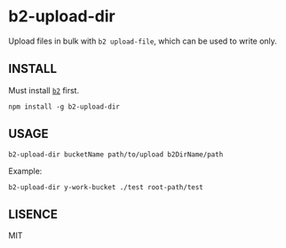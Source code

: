 # b2-upload-dir
Upload files in bulk with `b2 upload-file`, which can be used to write only.

## INSTALL
Must install [`b2`](https://www.backblaze.com/b2/docs/quick_command_line.html<Paste>) first.
```
npm install -g b2-upload-dir
```

## USAGE

```
b2-upload-dir bucketName path/to/upload b2DirName/path
```

Example:
```
b2-upload-dir y-work-bucket ./test root-path/test
```


## LISENCE
MIT
